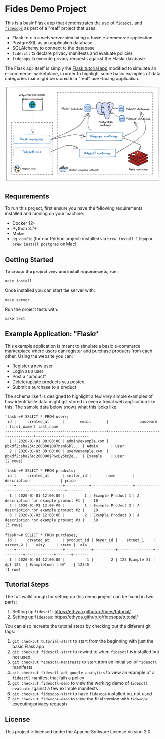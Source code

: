 # Fides Demo Project

This is a basic Flask app that demonstrates the use of [`fidesctl`](https://github.com/ethyca/fides) and [`fidesops`](https://github.com/ethyca/fidesops) as part of a "real" project that uses:

* Flask to run a web server simulating a basic e-commerce application
* PostgreSQL as an application database
* SQLAlchemy to connect to the database
* `fidesctl` to declare privacy manifests and evaluate policies
* `fidesops` to execute privacy requests against the Flaskr database

The Flask app itself is simply the [Flask tutorial app](https://flask.palletsprojects.com/en/2.0.x/tutorial/) modified to simulate an e-commerce marketplace, in order to highlight some basic examples of data categories that might be stored in a "real" user-facing application.

![](fidesdemo.png)

## Requirements

To run this project, first ensure you have the following requirements installed and running on your machine:

* Docker 12+
* Python 3.7+
* Make
* `pg_config` (for our Python project: installed via `brew install libpq` or `brew install postgres` on Mac)

## Getting Started

To create the project `venv` and install requirements, run:
```
make install
```

Once installed you can start the server with:
```
make server
```

Run the project tests with:
```
make test
```

## Example Application: "Flaskr"

This example application is meant to simulate a basic e-commerce marketplace where users can register and purchase products from each other. Using the website you can:
* Register a new user
* Login as a user
* Post a "product"
* Delete/update products you posted
* Submit a purchase to a product

The schema itself is designed to highlight a few *very* simple examples of how identifiable data might get stored in even a trivial web application like this. The sample data below shows what this looks like:
```
flaskr=# SELECT * FROM users;
 id |     created_at      |       email       |              password              | first_name | last_name 
----+---------------------+-------------------+------------------------------------+------------+-----------
  1 | 2020-01-01 00:00:00 | admin@example.com | pbkdf2:sha256:260000$O87nanbSkl... | Admin      | User
  2 | 2020-01-03 00:00:00 | user@example.com  | pbkdf2:sha256:260000$PGcBy5NzZe... | Example    | User
(2 rows)

flaskr=# SELECT * FROM products;
 id |     created_at      | seller_id |       name        |             description              | price 
----+---------------------+-----------+-------------------+--------------------------------------+-------
  1 | 2020-01-01 12:00:00 |         1 | Example Product 1 | A description for example product #1 |    10
  2 | 2020-01-02 12:00:00 |         1 | Example Product 2 | A description for example product #2 |    20
  3 | 2020-01-03 12:00:00 |         2 | Example Product 3 | A description for example product #3 |    50
(3 rows)

flaskr=# SELECT * FROM purchases;
 id |     created_at      | product_id | buyer_id |    street_1    | street_2 |    city     | state |  zip  
----+---------------------+------------+----------+----------------+----------+-------------+-------+-------
  1 | 2020-01-04 12:00:00 |          1 |        2 | 123 Example St | Apt 123  | Exampletown | NY    | 12345
(1 row)
```

## Tutorial Steps

The full walkthrough for setting up this demo project can be found in two parts:

1. Setting up `fidesctl`: https://ethyca.github.io/fides/tutorial/
1. Setting up `fidesops`: https://ethyca.github.io/fidesops/tutorial/

You can also recreate the tutorial steps by checking out the different git tags:

1. `git checkout tutorial-start` to start from the beginning with just the basic Flask app
1. `git checkout fidesctl-start` to rewind to when `fidesctl` is installed but not used
1. `git checkout fidesctl-manifests` to start from an initial set of `fidesctl` manifests
1. `git checkout fidesctl-add-google-analytics` to view an example of a `fidesctl` manifest that fails a policy
1. `git checkout fidesctl-demo` to view the working demo of `fidesctl evaluate` against a few example manifests
1. `git checkout fidesops-start` to have `fidesops` installed but not used
1. `git checkout fidesops-demo` to view the final version with `fidesops` executing privacy requests

## License

This project is licensed under the Apache Software License Version 2.0.
